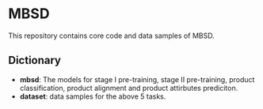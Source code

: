 # MBSD
This repository contains core code and data samples of MBSD.
## Dictionary
* **mbsd**: The models for stage I pre-training, stage II pre-training, product classification, product alignment and product attirbutes prediciton.
* **dataset**: data samples for the above 5 tasks.